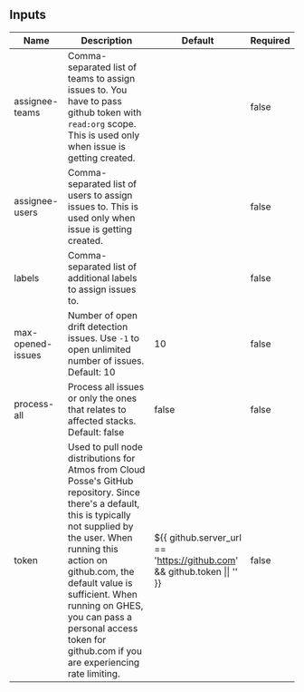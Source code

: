 <!-- markdownlint-disable -->

## Inputs

| Name | Description | Default | Required |
|------|-------------|---------|----------|
| assignee-teams | Comma-separated list of teams to assign issues to. You have to pass github token with `read:org` scope. This is used only when issue is getting created. |  | false |
| assignee-users | Comma-separated list of users to assign issues to. This is used only when issue is getting created. |  | false |
| labels | Comma-separated list of additional labels to assign issues to. |  | false |
| max-opened-issues | Number of open drift detection issues. Use `-1` to open unlimited number of issues. Default: 10 | 10 | false |
| process-all | Process all issues or only the ones that relates to affected stacks. Default: false | false | false |
| token | Used to pull node distributions for Atmos from Cloud Posse's GitHub repository. Since there's a default, this is typically not supplied by the user. When running this action on github.com, the default value is sufficient. When running on GHES, you can pass a personal access token for github.com if you are experiencing rate limiting. | ${{ github.server\_url == 'https://github.com' && github.token \|\| '' }} | false |


<!-- markdownlint-restore -->
